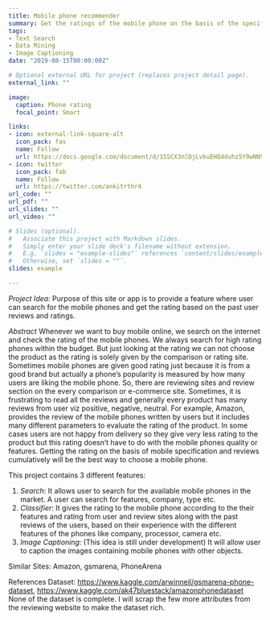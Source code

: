 ```yaml
---
title: Mobile phone recommender
summary: Get the ratings of the mobile phone on the basis of the specification and past user reviews. 
tags:
- Text Search
- Data Mining
- Image Captioning
date: "2019-08-15T00:00:00Z"

# Optional external URL for project (replaces project detail page).
external_link: ""

image:
  caption: Phone rating
  focal_point: Smart

links:
- icon: external-link-square-alt
  icon_pack: fas
  name: Follow
  url: https://docs.google.com/document/d/1SSCX3nlDjLvkuEHQ4duhz5Y9wNN9Lw8nKZLhyUIz4no/edit?usp=sharing
- icon: twitter
  icon_pack: fab
  name: Follow
  url: https://twitter.com/ankitrthr4
url_code: ""
url_pdf: ""
url_slides: ""
url_video: ""

# Slides (optional).
#   Associate this project with Markdown slides.
#   Simply enter your slide deck's filename without extension.
#   E.g. `slides = "example-slides"` references `content/slides/example-slides.md`.
#   Otherwise, set `slides = ""`.
slides: example

---
```

  
*Project Idea:*
Purpose of this site or app is to provide a feature where user can search for the mobile phones and get the rating based on the past user reviews and ratings.

*Abstract*
Whenever we want to buy mobile online, we search on the internet and check the rating of the mobile phones. 
We always search for high rating phones within the budget. But just looking at the rating we can not choose the product as the rating is solely 
given by the comparison or rating site. Sometimes mobile phones are given good rating just because it is from a good brand but actually a phone’s 
popularity is measured by how many users are liking the mobile phone. So, there are reviewing sites and review section on the every comparison or 
e-commerce site. Sometimes, it is frustrating to read all the reviews and generally every product has many reviews from user viz positive, negative, neutral. 
For example, Amazon, provides the review of the mobile phones written by users but it includes many different parameters to evaluate the rating of the product. 
In some cases users are not happy from delivery so they give very less rating to the product but this rating doesn’t have to do with the mobile phones 
quality or features. Getting the rating on the basis of mobile specification and reviews cumulatively will be the best way to choose a mobile phone.

This project contains 3 different features:
1) *Search*: It allows user to search for the available mobile phones in the market. A user can search for features, company, type etc. 
2) *Classifier*: It gives the rating to the mobile phone according to the their features and rating from user and review sites along with the past reviews of the users, based on their experience with the different features of the phones like company, processor, camera etc.
3) *Image Captioning*: (This idea is still under development) It will allow user to caption the images containing mobile phones with other objects.

Similar Sites: Amazon, gsmarena, PhoneArena

References Dataset: https://www.kaggle.com/arwinneil/gsmarena-phone-dataset, https://www.kaggle.com/ak47bluestack/amazonphonedataset
None of the dataset is complete. I will scrap the few more attributes from the reviewing website to make the dataset rich.


